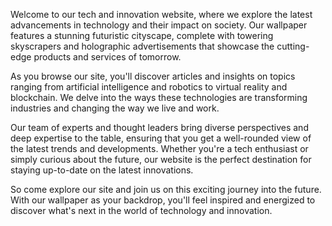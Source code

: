 <!--
Write me content for website with wallpaper "A futuristic city with holographic advertisements for a tech or innovation website"
-->

<!--font:"Roboto"-->

Welcome to our tech and innovation website, where we explore the latest advancements in technology and their impact on society. Our wallpaper features a stunning futuristic cityscape, complete with towering skyscrapers and holographic advertisements that showcase the cutting-edge products and services of tomorrow.

As you browse our site, you'll discover articles and insights on topics ranging from artificial intelligence and robotics to virtual reality and blockchain. We delve into the ways these technologies are transforming industries and changing the way we live and work.

Our team of experts and thought leaders bring diverse perspectives and deep expertise to the table, ensuring that you get a well-rounded view of the latest trends and developments. Whether you're a tech enthusiast or simply curious about the future, our website is the perfect destination for staying up-to-date on the latest innovations.

So come explore our site and join us on this exciting journey into the future. With our wallpaper as your backdrop, you'll feel inspired and energized to discover what's next in the world of technology and innovation.
